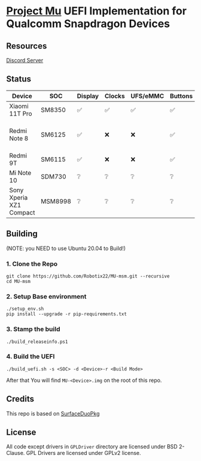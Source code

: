 # [Project Mu](https://microsoft.github.io/mu/) UEFI Implementation for Qualcomm Snapdragon Devices

## Resources

[Discord Server](https://discord.gg/Gb4KAqAQdm)

## Status

| Device                  | SOC     | Display | Clocks | UFS/eMMC | Buttons | USB | Tester                                    |
|-------------------------|---------|---------|--------|----------|---------|-----|-------------------------------------------|
| Xiaomi 11T Pro          | SM8350  | ✅     | ✅     | ✅      | ✅      | ⚠️ | [Robotix22](https://github.com/Robotix22) |
| Redmi Note 8            | SM6125  | ✅     | ❌     | ❌      | ✅      | ❌ | [SwedMlite](https://github.com/SwedMlite), [VAVANESKA](https://github.com/VAVANESKA), [Vicente Cortes](https://github.com/vicenteicc2008) |
| Redmi 9T                | SM6115  | ✅     | ❌     | ❌      | ✅      | ❌ | [Xhelowrk](https://github.com/Xhelowrk)   |
| Mi Note 10              | SDM730  | ❔     | ❔     | ❔      | ❔      | ❔ | None                                      |
| Sony Xperia XZ1 Compact | MSM8998 | ❔     | ❔     | ❔      | ❔      | ❔ | None                                      |


## Building
(NOTE: you NEED to use Ubuntu 20.04 to Build!)

### 1. Clone the Repo

```
git clone https://github.com/Robotix22/MU-msm.git --recursive
cd MU-msm
```

### 2. Setup Base environment
```
./setup_env.sh
pip install --upgrade -r pip-requirements.txt
```

### 3. Stamp the build
```
./build_releaseinfo.ps1
```

### 4. Build the UEFI
```
./build_uefi.sh -s <SOC> -d <Device>-r <Build Mode>
```

After that You will find `MU-<Device>.img` on the root of this repo.

## Credits

This repo is based on [SurfaceDuoPkg](https://github.com/WOA-Project/SurfaceDuoPkg)

## License

All code except drivers in `GPLDriver` directory are licensed under BSD 2-Clause.
GPL Drivers are licensed under GPLv2 license.
